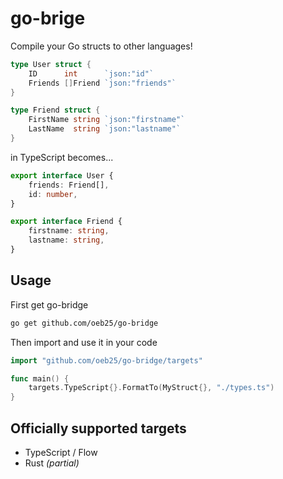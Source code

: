 # go-brige

Compile your Go structs to other languages!

```go
type User struct {
	ID      int      `json:"id"`
	Friends []Friend `json:"friends"`
}

type Friend struct {
	FirstName string `json:"firstname"`
	LastName  string `json:"lastname"`
}
```

in TypeScript becomes...

```typescript
export interface User {
	friends: Friend[],
	id: number,
}

export interface Friend {
	firstname: string,
	lastname: string,
}
```

## Usage

First get go-bridge
```bash
go get github.com/oeb25/go-bridge
```

Then import and use it in your code

```go
import "github.com/oeb25/go-bridge/targets"

func main() {
	targets.TypeScript{}.FormatTo(MyStruct{}, "./types.ts")
}
```

## Officially supported targets

- TypeScript / Flow
- Rust _(partial)_ 
